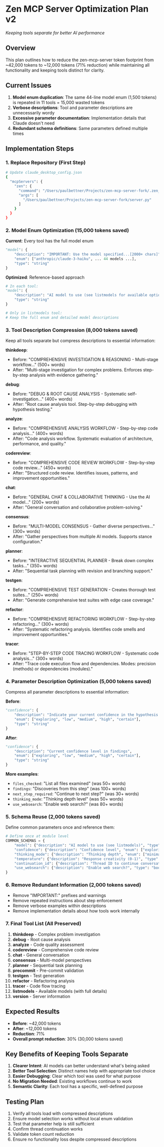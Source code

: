 # Zen MCP Server Optimization Plan v2
*Keeping tools separate for better AI performance*

## Overview
This plan outlines how to reduce the zen-mcp-server token footprint from ~42,000 tokens to ~12,000 tokens (71% reduction) while maintaining all functionality and keeping tools distinct for clarity.

## Current Issues
1. **Model enum duplication**: The same 44-line model enum (1,500 tokens) is repeated in 11 tools = 15,000 wasted tokens
2. **Verbose descriptions**: Tool and parameter descriptions are unnecessarily wordy  
3. **Excessive parameter documentation**: Implementation details that Claude doesn't need
4. **Redundant schema definitions**: Same parameters defined multiple times

## Implementation Steps

### 1. Replace Repository (First Step)
```bash
# Update claude_desktop_config.json
{
  "mcpServers": {
    "zen": {
      "command": "/Users/paulbettner/Projects/zen-mcp-server-fork/.zen_venv/bin/python",
      "args": [
        "/Users/paulbettner/Projects/zen-mcp-server-fork/server.py"
      ]
    }
  }
}
```

### 2. Model Enum Optimization (15,000 tokens saved)

**Current**: Every tool has the full model enum
```python
"model": {
    "description": "IMPORTANT: Use the model specified...[2000+ chars]",
    "enum": ["anthropic/claude-3-haiku", ... 44 models ...],
    "type": "string"
}
```

**Optimized**: Reference-based approach
```python
# In each tool:
"model": {
    "description": "AI model to use (see listmodels for available options)",
    "type": "string"
}

# Only in listmodels tool:
# Keep the full enum and detailed model descriptions
```

### 3. Tool Description Compression (8,000 tokens saved)

Keep all tools separate but compress descriptions to essential information:

**thinkdeep**:
- Before: "COMPREHENSIVE INVESTIGATION & REASONING - Multi-stage workflow..." (500+ words)
- After: "Multi-stage investigation for complex problems. Enforces step-by-step analysis with evidence gathering."

**debug**:
- Before: "DEBUG & ROOT CAUSE ANALYSIS - Systematic self-investigation..." (400+ words)
- After: "Root cause analysis tool. Step-by-step debugging with hypothesis testing."

**analyze**:
- Before: "COMPREHENSIVE ANALYSIS WORKFLOW - Step-by-step code analysis..." (400+ words)
- After: "Code analysis workflow. Systematic evaluation of architecture, performance, and quality."

**codereview**:
- Before: "COMPREHENSIVE CODE REVIEW WORKFLOW - Step-by-step code review..." (450+ words)
- After: "Structured code review. Identifies issues, patterns, and improvement opportunities."

**chat**:
- Before: "GENERAL CHAT & COLLABORATIVE THINKING - Use the AI model..." (200+ words)
- After: "General conversation and collaborative problem-solving."

**consensus**:
- Before: "MULTI-MODEL CONSENSUS - Gather diverse perspectives..." (300+ words) 
- After: "Gather perspectives from multiple AI models. Supports stance configuration."

**planner**:
- Before: "INTERACTIVE SEQUENTIAL PLANNER - Break down complex tasks..." (350+ words)
- After: "Sequential task planning with revision and branching support."

**testgen**:
- Before: "COMPREHENSIVE TEST GENERATION - Creates thorough test suites..." (250+ words)
- After: "Generate comprehensive test suites with edge case coverage."

**refactor**:
- Before: "COMPREHENSIVE REFACTORING WORKFLOW - Step-by-step refactoring..." (300+ words)
- After: "Systematic refactoring analysis. Identifies code smells and improvement opportunities."

**tracer**:
- Before: "STEP-BY-STEP CODE TRACING WORKFLOW - Systematic code analysis..." (300+ words)
- After: "Trace code execution flow and dependencies. Modes: precision (methods) or dependencies (modules)."

### 4. Parameter Description Optimization (5,000 tokens saved)

Compress all parameter descriptions to essential information:

**Before**:
```python
"confidence": {
    "description": "Indicate your current confidence in the hypothesis. Use: 'exploring' (starting out), 'low' (early idea), 'medium' (some supporting evidence), 'high' (strong evidence), 'certain' (only when the root cause and minimal fix are both confirmed). Do NOT use 'certain' unless the issue can be fully resolved with a fix, use 'high' instead when not 100% sure. Using 'certain' prevents you from taking assistance from another thought-partner.",
    "enum": ["exploring", "low", "medium", "high", "certain"],
    "type": "string"
}
```

**After**:
```python
"confidence": {
    "description": "Current confidence level in findings",
    "enum": ["exploring", "low", "medium", "high", "certain"],
    "type": "string"
}
```

**More examples**:
- `files_checked`: "List all files examined" (was 50+ words)
- `findings`: "Discoveries from this step" (was 100+ words)  
- `next_step_required`: "Continue to next step?" (was 30+ words)
- `thinking_mode`: "Thinking depth level" (was 50+ words)
- `use_websearch`: "Enable web search?" (was 80+ words)

### 5. Schema Reuse (2,000 tokens saved)

Define common parameters once and reference them:

```python
# Define once at module level
COMMON_SCHEMAS = {
    "model": {"description": "AI model to use (see listmodels)", "type": "string"},
    "confidence": {"description": "Confidence level", "enum": ["exploring", "low", "medium", "high", "certain"], "type": "string"},
    "thinking_mode": {"description": "Thinking depth", "enum": ["minimal", "low", "medium", "high", "max"], "type": "string"},
    "temperature": {"description": "Response creativity (0-1)", "type": "number", "minimum": 0, "maximum": 1},
    "continuation_id": {"description": "Thread ID to continue conversation", "type": "string"},
    "use_websearch": {"description": "Enable web search?", "type": "boolean", "default": true}
}
```

### 6. Remove Redundant Information (2,000 tokens saved)

- Remove "IMPORTANT:" prefixes and warnings
- Remove repeated instructions about step enforcement  
- Remove verbose examples within descriptions
- Remove implementation details about how tools work internally

### 7. Final Tool List (All Preserved)

1. **thinkdeep** - Complex problem investigation
2. **debug** - Root cause analysis  
3. **analyze** - Code quality assessment
4. **codereview** - Comprehensive code review
5. **chat** - General conversation
6. **consensus** - Multi-model perspectives
7. **planner** - Sequential task planning
8. **precommit** - Pre-commit validation
9. **testgen** - Test generation
10. **refactor** - Refactoring analysis
11. **tracer** - Code flow tracing
12. **listmodels** - Available models (with full details)
13. **version** - Server information

## Expected Results

- **Before**: ~42,000 tokens
- **After**: ~12,000 tokens  
- **Reduction**: 71%
- **Overall prompt reduction**: 30% (30,000 tokens saved)

## Key Benefits of Keeping Tools Separate

1. **Clearer Intent**: AI models can better understand what's being asked
2. **Better Tool Selection**: Distinct names help with appropriate tool choice
3. **Easier Debugging**: Clear which tool was used for what purpose
4. **No Migration Needed**: Existing workflows continue to work
5. **Semantic Clarity**: Each tool has a specific, well-defined purpose

## Testing Plan

1. Verify all tools load with compressed descriptions
2. Ensure model selection works without local enum validation
3. Test that parameter help is still sufficient
4. Confirm thread continuation works
5. Validate token count reduction
6. Ensure no functionality loss despite compressed descriptions